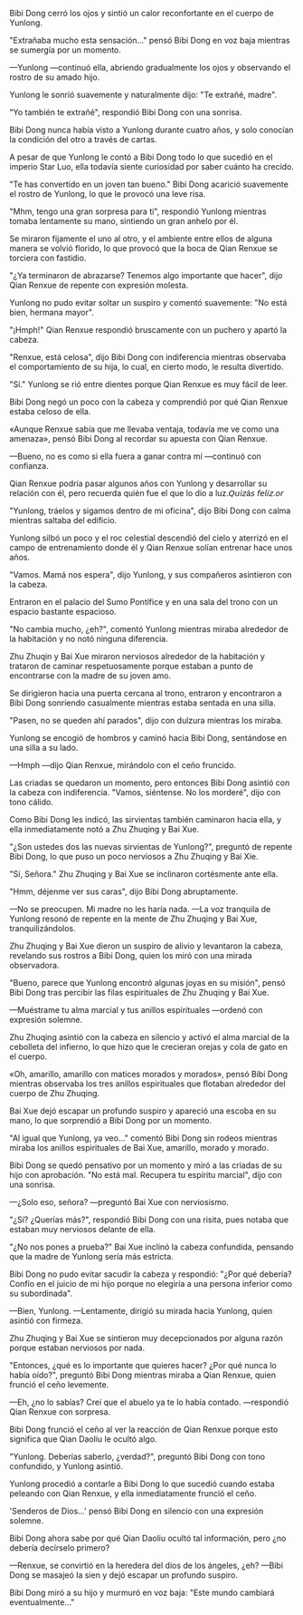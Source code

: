 
Bibi Dong cerró los ojos y sintió un calor reconfortante en el cuerpo de Yunlong.

"Extrañaba mucho esta sensación..." pensó Bibi Dong en voz baja mientras se sumergía por un momento.

—Yunlong —continuó ella, abriendo gradualmente los ojos y observando el rostro de su amado hijo.

Yunlong le sonrió suavemente y naturalmente dijo: "Te extrañé, madre".

"Yo también te extrañé", respondió Bibi Dong con una sonrisa.

Bibi Dong nunca había visto a Yunlong durante cuatro años, y solo conocían la condición del otro a través de cartas.

A pesar de que Yunlong le contó a Bibi Dong todo lo que sucedió en el imperio Star Luo, ella todavía siente curiosidad por saber cuánto ha crecido.

"Te has convertido en un joven tan bueno." Bibi Dong acarició suavemente el rostro de Yunlong, lo que le provocó una leve risa.

"Mhm, tengo una gran sorpresa para ti", respondió Yunlong mientras tomaba lentamente su mano, sintiendo un gran anhelo por él.

Se miraron fijamente el uno al otro, y el ambiente entre ellos de alguna manera se volvió florido, lo que provocó que la boca de Qian Renxue se torciera con fastidio.

"¿Ya terminaron de abrazarse? Tenemos algo importante que hacer", dijo Qian Renxue de repente con expresión molesta.

Yunlong no pudo evitar soltar un suspiro y comentó suavemente: "No está bien, hermana mayor".

"¡Hmph!" Qian Renxue respondió bruscamente con un puchero y apartó la cabeza.

"Renxue, está celosa", dijo Bibi Dong con indiferencia mientras observaba el comportamiento de su hija, lo cual, en cierto modo, le resulta divertido.

"Sí." Yunlong se rió entre dientes porque Qian Renxue es muy fácil de leer.

Bibi Dong negó un poco con la cabeza y comprendió por qué Qian Renxue estaba celoso de ella.

«Aunque Renxue sabía que me llevaba ventaja, todavía me ve como una amenaza», pensó Bibi Dong al recordar su apuesta con Qian Renxue.

—Bueno, no es como si ella fuera a ganar contra mí —continuó con confianza.

Qian Renxue podría pasar algunos años con Yunlong y desarrollar su relación con él, pero recuerda quién fue el que lo dio a luz.𝘘𝘶𝘪𝘻á𝘴 𝘧𝘦𝘭𝘪𝘻.𝘰𝘳

"Yunlong, tráelos y sigamos dentro de mi oficina", dijo Bibi Dong con calma mientras saltaba del edificio.

Yunlong silbó un poco y el roc celestial descendió del cielo y aterrizó en el campo de entrenamiento donde él y Qian Renxue solían entrenar hace unos años.

"Vamos. Mamá nos espera", dijo Yunlong, y sus compañeros asintieron con la cabeza.

Entraron en el palacio del Sumo Pontífice y en una sala del trono con un espacio bastante espacioso.

"No cambia mucho, ¿eh?", comentó Yunlong mientras miraba alrededor de la habitación y no notó ninguna diferencia.

Zhu Zhuqin y Bai Xue miraron nerviosos alrededor de la habitación y trataron de caminar respetuosamente porque estaban a punto de encontrarse con la madre de su joven amo.

Se dirigieron hacia una puerta cercana al trono, entraron y encontraron a Bibi Dong sonriendo casualmente mientras estaba sentada en una silla.

"Pasen, no se queden ahí parados", dijo con dulzura mientras los miraba.

Yunlong se encogió de hombros y caminó hacia Bibi Dong, sentándose en una silla a su lado.

—Hmph —dijo Qian Renxue, mirándolo con el ceño fruncido.

Las criadas se quedaron un momento, pero entonces Bibi Dong asintió con la cabeza con indiferencia. "Vamos, siéntense. No los morderé", dijo con tono cálido.

Como Bibi Dong les indicó, las sirvientas también caminaron hacia ella, y ella inmediatamente notó a Zhu Zhuqing y Bai Xue.

"¿Son ustedes dos las nuevas sirvientas de Yunlong?", preguntó de repente Bibi Dong, lo que puso un poco nerviosos a Zhu Zhuqing y Bai Xie.

"Sí, Señora." Zhu Zhuqing y Bai Xue se inclinaron cortésmente ante ella.

"Hmm, déjenme ver sus caras", dijo Bibi Dong abruptamente.

—No se preocupen. Mi madre no les haría nada. —La voz tranquila de Yunlong resonó de repente en la mente de Zhu Zhuqing y Bai Xue, tranquilizándolos.

Zhu Zhuqing y Bai Xue dieron un suspiro de alivio y levantaron la cabeza, revelando sus rostros a Bibi Dong, quien los miró con una mirada observadora.

"Bueno, parece que Yunlong encontró algunas joyas en su misión", pensó Bibi Dong tras percibir las filas espirituales de Zhu Zhuqing y Bai Xue.

—Muéstrame tu alma marcial y tus anillos espirituales —ordenó con expresión solemne.

Zhu Zhuqing asintió con la cabeza en silencio y activó el alma marcial de la cebolleta del infierno, lo que hizo que le crecieran orejas y cola de gato en el cuerpo.

«Oh, amarillo, amarillo con matices morados y morados», pensó Bibi Dong mientras observaba los tres anillos espirituales que flotaban alrededor del cuerpo de Zhu Zhuqing.

Bai Xue dejó escapar un profundo suspiro y apareció una escoba en su mano, lo que sorprendió a Bibi Dong por un momento.

"Al igual que Yunlong, ya veo..." comentó Bibi Dong sin rodeos mientras miraba los anillos espirituales de Bai Xue, amarillo, morado y morado.

Bibi Dong se quedó pensativo por un momento y miró a las criadas de su hijo con aprobación. "No está mal. Recupera tu espíritu marcial", dijo con una sonrisa.

—¿Solo eso, señora? —preguntó Bai Xue con nerviosismo.

"¿Sí? ¿Querías más?", respondió Bibi Dong con una risita, pues notaba que estaban muy nerviosos delante de ella.

"¿No nos pones a prueba?" Bai Xue inclinó la cabeza confundida, pensando que la madre de Yunlong sería más estricta.

Bibi Dong no pudo evitar sacudir la cabeza y respondió: "¿Por qué debería? Confío en el juicio de mi hijo porque no elegiría a una persona inferior como su subordinada".

—Bien, Yunlong. —Lentamente, dirigió su mirada hacia Yunlong, quien asintió con firmeza.

Zhu Zhuqing y Bai Xue se sintieron muy decepcionados por alguna razón porque estaban nerviosos por nada.

"Entonces, ¿qué es lo importante que quieres hacer? ¿Por qué nunca lo había oído?", preguntó Bibi Dong mientras miraba a Qian Renxue, quien frunció el ceño levemente.

—Eh, ¿no lo sabías? Creí que el abuelo ya te lo había contado. —respondió Qian Renxue con sorpresa.

Bibi Dong frunció el ceño al ver la reacción de Qian Renxue porque esto significa que Qian Daoliu le ocultó algo.

"Yunlong. Deberías saberlo, ¿verdad?", preguntó Bibi Dong con tono confundido, y Yunlong asintió.

Yunlong procedió a contarle a Bibi Dong lo que sucedió cuando estaba peleando con Qian Renxue, y ella inmediatamente frunció el ceño.

'Senderos de Dios...' pensó Bibi Dong en silencio con una expresión solemne.

Bibi Dong ahora sabe por qué Qian Daoliu ocultó tal información, pero ¿no debería decírselo primero?

—Renxue, se convirtió en la heredera del dios de los ángeles, ¿eh? —Bibi Dong se masajeó la sien y dejó escapar un profundo suspiro.

Bibi Dong miró a su hijo y murmuró en voz baja: "Este mundo cambiará eventualmente..."